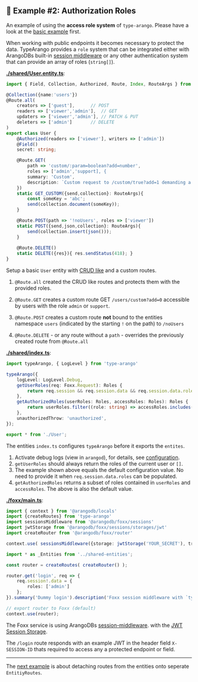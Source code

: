 ## 🥑 Example #2: Authorization Roles

An example of using the **access role system** of `type-arango`. Please have a look at the [basic example](../1-basic) first.

When working with public endpoints it becomes necessary to protect the data.
TypeArango provides a `role` system that can be integrated either with ArangoDBs
built-in [session middleware](https://docs.arangodb.com/devel/Manual/Foxx/Reference/Sessions/) 
or any other authentication system that can provide an array of roles (`string[]`).

**[./shared/User.entity.ts]()**:
```ts
import { Field, Collection, Authorized, Route, Index, RouteArgs } from '../../../src'; // type-arango

@Collection({name:'users'})
@Route.all(
	creators => ['guest'],		// POST
	readers => ['viewer','admin'],	// GET
	updaters => ['viewer','admin'],	// PATCH & PUT
	deleters => ['admin']		// DELETE
)
export class User {
	@Authorized(readers => ['viewer'], writers => ['admin'])
	@Field()
	secret: string;

	@Route.GET(
		path => 'custom/:param=boolean?add=number',
		roles => ['admin','support], {
		summary: 'Custom',
		description: `Custom request to /custom/true?add=1 demanding a body of {data:string}`
	})
	static GET_CUSTOM({send,collection}: RouteArgs){
		const someKey = 'abc';
		send(collection.document(someKey));
	}

	@Route.POST(path => '!noUsers', roles => ['viewer'])
	static POST({send,json,collection}: RouteArgs){
		send(collection.insert(json()));
	}
	
	@Route.DELETE()
	static DELETE({res}){ res.sendStatus(418); }
}
```

Setup a basic `User` entity with [CRUD like](../../README.md#CRUD-like) and a custom routes.
 
1. `@Route.all` created the CRUD like routes and protects them with the provided roles. 

2. `@Route.GET` creates a custom route GET `/users/custom?add=0` accessible by users with 
the role `admin` or `support`.

3. `@Route.POST` creates a custom route **not** bound to the entities namespace `users`
 (indicated by the starting `!` on the path) to `/noUsers`

4. `@Route.DELETE` - or any route without a `path` - overrides the previously created route from `@Route.all`

**[./shared/index.ts]()**:
```ts
import typeArango, { LogLevel } from 'type-arango'

typeArango({
	logLevel: LogLevel.Debug,
	getUserRoles(req: Foxx.Request): Roles {
		return req.session && req.session.data && req.session.data.roles || [];
	},
	getAuthorizedRoles(userRoles: Roles, accessRoles: Roles): Roles {
		return userRoles.filter((role: string) => accessRoles.includes(role));
	},
	unauthorizedThrow: 'unauthorized',
});

export * from './User';
```

The entities `index.ts` configures `typeArango` before it exports the `entites`.

1. Activate debug logs (view in `arangod`), for details, see [configuration](../../README.md#configuration).
2. `getUserRoles` should always return the roles of the current user or `[]`.
3. The example shown above equals the default configuration value. No need to provide it when 
`req.session.data.roles` can be populated.
4. `getAuthorizedRoles` returns a subset of roles contained in `userRoles` and 
`accessRoles`. The above is also the default value.

**[./foxx/main.ts]()**:
```ts
import { context } from '@arangodb/locals'
import {createRoutes} from 'type-arango'
import sessionsMiddleware from '@arangodb/foxx/sessions'
import jwtStorage from '@arangodb/foxx/sessions/storages/jwt'
import createRouter from '@arangodb/foxx/router'

context.use( sessionsMiddleware({storage: jwtStorage('YOUR_SECRET'), transport: 'header'}) );

import * as _Entities from '../shared-entities';

const router = createRoutes( createRouter() );

router.get('login', req => {
	req.session!.data = {
		roles: ['admin']
	};
}).summary('Dummy login').description('Foxx session middleware with `type-arango`');

// export router to Foxx (default)
context.use(router);
```

The Foxx service is using ArangoDBs [session-middleware](https://docs.arangodb.com/devel/Manual/Foxx/Reference/Sessions/).
 with the [JWT Session Storage](https://docs.arangodb.com/devel/Manual/Foxx/Reference/Sessions/Storages/JWT.html).
 
The `/login` route responds with an example JWT in the header field `X-SESSION-ID` thats
required to access any a protected endpoint or field.

---
The [next example](../3-routes) is about detaching routes from the entities onto seperate `EntitiyRoutes`.